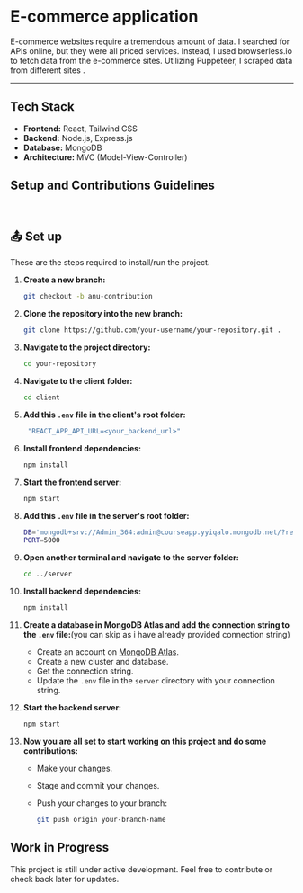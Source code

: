 

<h1>E-commerce application</h1>

<p>E-commerce websites require a tremendous amount of data. I searched for APIs online, but they were all priced services. Instead, I used browserless.io to fetch data from the e-commerce sites. Utilizing Puppeteer, I scraped data from different sites .</p>
<hr>

## Tech Stack

- **Frontend:** React, Tailwind CSS
- **Backend:** Node.js, Express.js
- **Database:** MongoDB
- **Architecture:** MVC (Model-View-Controller)



## Setup and Contributions Guidelines

$~$

## :outbox_tray: Set up

These are the steps required to install/run the project.

1. **Create a new branch:**

    ```bash
    git checkout -b anu-contribution
    ```

2. **Clone the repository into the new branch:**

    ```bash
    git clone https://github.com/your-username/your-repository.git .
    ```

3. **Navigate to the project directory:**

    ```bash
    cd your-repository
    ```

4. **Navigate to the client folder:**

    ```bash
    cd client
    ```

5. **Add this `.env` file in the client's root folder:**

    ```bash
     "REACT_APP_API_URL=<your_backend_url>" 
    ```

6. **Install frontend dependencies:**

    ```bash
    npm install
    ```

7. **Start the frontend server:**

    ```bash
    npm start
    ```

8. **Add this `.env` file in the server's root folder:**

    ```bash
    DB='mongodb+srv://Admin_364:admin@courseapp.yyiqalo.mongodb.net/?retryWrites=true&w=majority&appName=CourseApp'
    PORT=5000
    ```

9. **Open another terminal and navigate to the server folder:**

    ```bash
    cd ../server
    ```

10. **Install backend dependencies:**

    ```bash
    npm install
    ```

11. **Create a database in MongoDB Atlas and add the connection string to the `.env` file:**(you can skip as i have already provided connection string)

    - Create an account on [MongoDB Atlas](https://www.mongodb.com/cloud/atlas).
    - Create a new cluster and database.
    - Get the connection string.
    - Update the `.env` file in the `server` directory with your connection string.

12. **Start the backend server:**

    ```bash
    npm start
    ```

13. **Now you are all set to start working on this project and do some contributions:**

    - Make your changes.
    - Stage and commit your changes.
    - Push your changes to your branch:

        ```bash
        git push origin your-branch-name
        ```

## Work in Progress

This project is still under active development. Feel free to contribute or check back later for updates.
